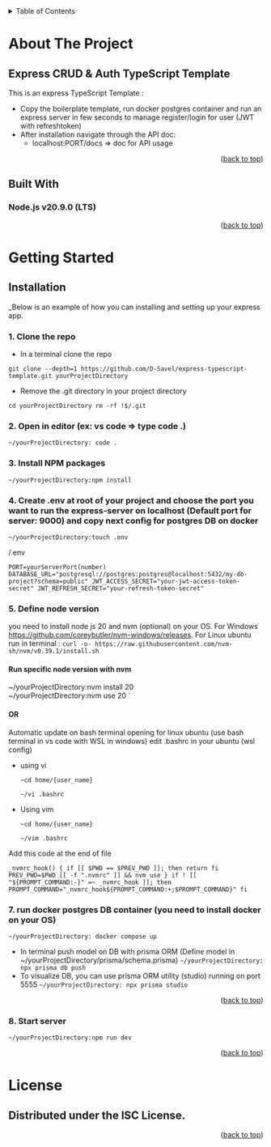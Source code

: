 <!-- TABLE OF CONTENTS -->
<details>
  <summary>Table of Contents</summary>
  <ol>
    <li>
      <a href="#about-the-project">About The Project</a>
      <ul>
        <li><a href="#built-with">Built With</a></li>
      </ul>
    </li>
    <li>
      <a href="#getting-started">Getting Started</a>
      <ul>
         <li><a href="#installation">Installation</a></li>
      </ul>
    </li>
       <li><a href="#license">License</a></li>
  </ol>
</details>



<!-- ABOUT THE PROJECT -->
# About The Project

## Express CRUD & Auth TypeScript Template

This is an express TypeScript Template :
+ Copy the boilerplate template, run docker postgres container and run an express server in few seconds to manage register/login for user (JWT with refreshtoken)
+ After installation navigate through the API doc:
  - localhost:PORT/docs => doc for API usage


<p align="right">(<a href="#readme-top">back to top</a>)</p>


## Built With

### Node.js v20.9.0 (LTS)

<p align="right">(<a href="#readme-top">back to top</a>)</p>


<!-- GETTING STARTED -->
# Getting Started

## Installation

_Below is an example of how you can installing and setting up your express app.

### 1. Clone the repo

- In a terminal clone the repo

`
    git clone --depth=1 https://github.com/D-Savel/express-typescript-template.git yourProjectDirectory
`
- Remove the .git directory in your project directory

`
    cd yourProjectDirectory
    rm -rf !$/.git
`

### 2. Open in editor (ex: vs code => type code .)

`
  ~/yourProjectDirectory: code .
`

### 3. Install NPM packages

`
  ~/yourProjectDirectory:npm install
 `

### 4. Create .env at root of your project and choose the port you want to run the express-server on localhost (Default port for server: 9000) and copy next config for postgres DB on docker

  `~/yourProjectDirectory:touch .env`

  /.env 
  
  `PORT=yourServerPort(number)
  DATABASE_URL="postgresql://postgres:postgres@localhost:5432/my-db-project?schema=public"
  JWT_ACCESS_SECRET="your-jwt-access-token-secret"
  JWT_REFRESH_SECRET="your-refresh-token-secret"`  

### 5. Define node version

  you need to install node js 20 and nvm (optional) on your OS.
  For Windows https://github.com/coreybutler/nvm-windows/releases.
  For Linux ubuntu run in terminal :
`
curl -o- https://raw.githubusercontent.com/nvm-sh/nvm/v0.39.1/install.sh
`
  
  #### Run specific node version with nvm

  ~/yourProjectDirectory:nvm install 20  
  ~/yourProjectDirectory:nvm use 20
`

  #### OR

  Automatic update on bash terminal opening for linux ubuntu (use bash terminal in vs code with WSL in windows)
  edit .bashrc in your ubuntu (wsl config)

+  using vi

    `~cd home/{user_name}`

    `~/vi .bashrc` 

+  Using vim

      `~cd home/{user_name}`

      `~/vim .bashrc `

  Add this code at the end of file
  
`
  _nvmrc_hook() {
  if [[ $PWD == $PREV_PWD ]]; then
    return
  fi
  PREV_PWD=$PWD
  [[ -f ".nvmrc" ]] && nvm use
}
if ! [[ "${PROMPT_COMMAND:-}" =~ _nvmrc_hook ]]; then
  PROMPT_COMMAND="_nvmrc_hook${PROMPT_COMMAND:+;$PROMPT_COMMAND}"
fi
`
### 7. run docker postgres DB container (you need to install docker on your OS)
`
 ~/yourProjectDirectory: docker compose up
`
  - In terminal push model on DB with prisma ORM (Define model in ~/yourProjectDirectory/prisma/schema.prisma)
`
 ~/yourProjectDirectory: npx prisma db push
`
  - To visualize DB, you can use prisma ORM utility (studio) running on port 5555
`
 ~/yourProjectDirectory: npx prisma studio
`

<p align="right">(<a href="#readme-top">back to top</a>)</p>

### 8. Start server

`
 ~/yourProjectDirectory:npm run dev
`

<p align="right">(<a href="#readme-top">back to top</a>)</p>

# License

## Distributed under the ISC License.

<p align="right">(<a href="#readme-top">back to top</a>)</p>
